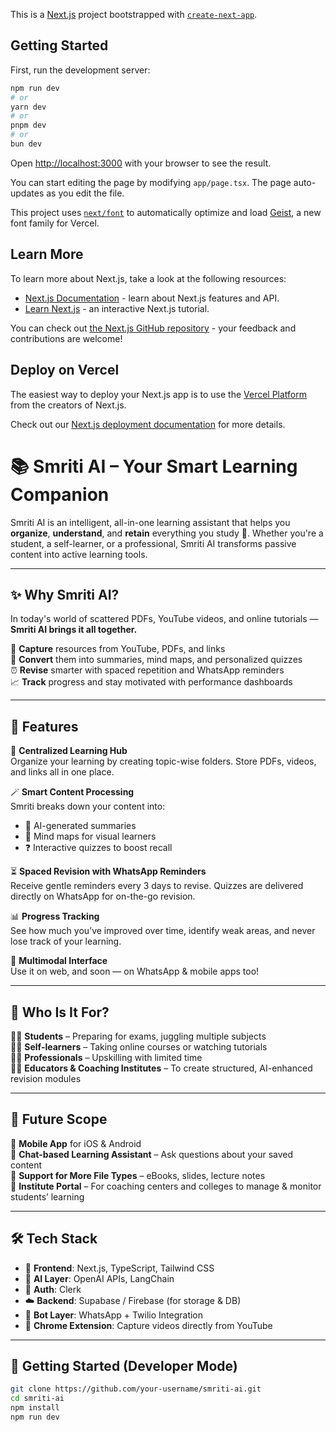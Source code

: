 This is a [Next.js](https://nextjs.org) project bootstrapped with [`create-next-app`](https://nextjs.org/docs/app/api-reference/cli/create-next-app).

## Getting Started

First, run the development server:

```bash
npm run dev
# or
yarn dev
# or
pnpm dev
# or
bun dev
```

Open [http://localhost:3000](http://localhost:3000) with your browser to see the result.

You can start editing the page by modifying `app/page.tsx`. The page auto-updates as you edit the file.

This project uses [`next/font`](https://nextjs.org/docs/app/building-your-application/optimizing/fonts) to automatically optimize and load [Geist](https://vercel.com/font), a new font family for Vercel.

## Learn More

To learn more about Next.js, take a look at the following resources:

- [Next.js Documentation](https://nextjs.org/docs) - learn about Next.js features and API.
- [Learn Next.js](https://nextjs.org/learn) - an interactive Next.js tutorial.

You can check out [the Next.js GitHub repository](https://github.com/vercel/next.js) - your feedback and contributions are welcome!

## Deploy on Vercel

The easiest way to deploy your Next.js app is to use the [Vercel Platform](https://vercel.com/new?utm_medium=default-template&filter=next.js&utm_source=create-next-app&utm_campaign=create-next-app-readme) from the creators of Next.js.

Check out our [Next.js deployment documentation](https://nextjs.org/docs/app/building-your-application/deploying) for more details.

# 📚 Smriti AI – Your Smart Learning Companion

Smriti AI is an intelligent, all-in-one learning assistant that helps you **organize**, **understand**, and **retain** everything you study 🧠. Whether you're a student, a self-learner, or a professional, Smriti AI transforms passive content into active learning tools.

---

## ✨ Why Smriti AI?

In today's world of scattered PDFs, YouTube videos, and online tutorials — **Smriti AI brings it all together.**

🚀 **Capture** resources from YouTube, PDFs, and links  
🧠 **Convert** them into summaries, mind maps, and personalized quizzes  
⏰ **Revise** smarter with spaced repetition and WhatsApp reminders  
📈 **Track** progress and stay motivated with performance dashboards

---

## 🌟 Features

📁 **Centralized Learning Hub**  
Organize your learning by creating topic-wise folders. Store PDFs, videos, and links all in one place.

🪄 **Smart Content Processing**  
Smriti breaks down your content into:
- 📄 AI-generated summaries  
- 🧭 Mind maps for visual learners  
- ❓ Interactive quizzes to boost recall

⏳ **Spaced Revision with WhatsApp Reminders**  
Receive gentle reminders every 3 days to revise. Quizzes are delivered directly on WhatsApp for on-the-go revision.

📊 **Progress Tracking**  
See how much you’ve improved over time, identify weak areas, and never lose track of your learning.

💬 **Multimodal Interface**  
Use it on web, and soon — on WhatsApp & mobile apps too!

---

## 👥 Who Is It For?

👨‍🎓 **Students** – Preparing for exams, juggling multiple subjects  
🧑‍💻 **Self-learners** – Taking online courses or watching tutorials  
👩‍💼 **Professionals** – Upskilling with limited time  
👨‍🏫 **Educators & Coaching Institutes** – To create structured, AI-enhanced revision modules

---

## 🔮 Future Scope

📱 **Mobile App** for iOS & Android  
🧠 **Chat-based Learning Assistant** – Ask questions about your saved content  
🧾 **Support for More File Types** – eBooks, slides, lecture notes  
🏫 **Institute Portal** – For coaching centers and colleges to manage & monitor students’ learning

---

## 🛠️ Tech Stack

- 🧩 **Frontend**: Next.js, TypeScript, Tailwind CSS  
- 🧠 **AI Layer**: OpenAI APIs, LangChain  
- 🔐 **Auth**: Clerk  
- ☁️ **Backend**: Supabase / Firebase (for storage & DB)  
- 🤖 **Bot Layer**: WhatsApp + Twilio Integration  
- 🧪 **Chrome Extension**: Capture videos directly from YouTube

---

## 🚀 Getting Started (Developer Mode)

```bash
git clone https://github.com/your-username/smriti-ai.git
cd smriti-ai
npm install
npm run dev

